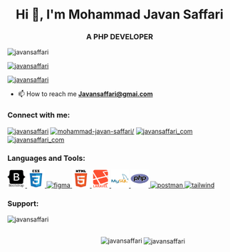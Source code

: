 <h1 align="center">Hi 👋, I'm Mohammad Javan Saffari</h1>
<h3 align="center">A PHP DEVELOPER</h3>

<p align="left"> <img src="https://komarev.com/ghpvc/?username=javansaffari&label=Profile%20views&color=0e75b6&style=flat" alt="javansaffari" /> </p>

<p align="left"> <a href="https://github.com/ryo-ma/github-profile-trophy"><img src="https://github-profile-trophy.vercel.app/?username=javansaffari" alt="javansaffari" /></a> </p>

<p align="left"> <a href="https://twitter.com/javansaffari" target="blank"><img src="https://img.shields.io/twitter/follow/javansaffari?logo=twitter&style=for-the-badge" alt="javansaffari" /></a> </p>

- 📫 How to reach me **Javansaffari@gmai.com**

<h3 align="left">Connect with me:</h3>
<p align="left">
<a href="https://twitter.com/javansaffari" target="blank"><img align="center" src="https://raw.githubusercontent.com/rahuldkjain/github-profile-readme-generator/master/src/images/icons/Social/twitter.svg" alt="javansaffari" height="30" width="40" /></a>
<a href="https://linkedin.com/in/mohammad-javan-saffari/" target="blank"><img align="center" src="https://raw.githubusercontent.com/rahuldkjain/github-profile-readme-generator/master/src/images/icons/Social/linked-in-alt.svg" alt="mohammad-javan-saffari/" height="30" width="40" /></a>
<a href="https://instagram.com/javansaffari_com" target="blank"><img align="center" src="https://raw.githubusercontent.com/rahuldkjain/github-profile-readme-generator/master/src/images/icons/Social/instagram.svg" alt="javansaffari_com" height="30" width="40" /></a>
<a href="https://www.youtube.com/c/javansaffari_com" target="blank"><img align="center" src="https://raw.githubusercontent.com/rahuldkjain/github-profile-readme-generator/master/src/images/icons/Social/youtube.svg" alt="javansaffari_com" height="30" width="40" /></a>
</p>

<h3 align="left">Languages and Tools:</h3>
<p align="left"> <a href="https://getbootstrap.com" target="_blank" rel="noreferrer"> <img src="https://raw.githubusercontent.com/devicons/devicon/master/icons/bootstrap/bootstrap-plain-wordmark.svg" alt="bootstrap" width="40" height="40"/> </a> <a href="https://www.w3schools.com/css/" target="_blank" rel="noreferrer"> <img src="https://raw.githubusercontent.com/devicons/devicon/master/icons/css3/css3-original-wordmark.svg" alt="css3" width="40" height="40"/> </a> <a href="https://www.figma.com/" target="_blank" rel="noreferrer"> <img src="https://www.vectorlogo.zone/logos/figma/figma-icon.svg" alt="figma" width="40" height="40"/> </a> <a href="https://www.w3.org/html/" target="_blank" rel="noreferrer"> <img src="https://raw.githubusercontent.com/devicons/devicon/master/icons/html5/html5-original-wordmark.svg" alt="html5" width="40" height="40"/> </a> <a href="https://laravel.com/" target="_blank" rel="noreferrer"> <img src="https://raw.githubusercontent.com/devicons/devicon/master/icons/laravel/laravel-plain-wordmark.svg" alt="laravel" width="40" height="40"/> </a> <a href="https://www.mysql.com/" target="_blank" rel="noreferrer"> <img src="https://raw.githubusercontent.com/devicons/devicon/master/icons/mysql/mysql-original-wordmark.svg" alt="mysql" width="40" height="40"/> </a> <a href="https://www.php.net" target="_blank" rel="noreferrer"> <img src="https://raw.githubusercontent.com/devicons/devicon/master/icons/php/php-original.svg" alt="php" width="40" height="40"/> </a> <a href="https://postman.com" target="_blank" rel="noreferrer"> <img src="https://www.vectorlogo.zone/logos/getpostman/getpostman-icon.svg" alt="postman" width="40" height="40"/> </a> <a href="https://tailwindcss.com/" target="_blank" rel="noreferrer"> <img src="https://www.vectorlogo.zone/logos/tailwindcss/tailwindcss-icon.svg" alt="tailwind" width="40" height="40"/> </a> </p>

<h3 align="left">Support:</h3>
<p><a href="https://www.buymeacoffee.com/javansaffari"> <img align="left" src="https://cdn.buymeacoffee.com/buttons/v2/default-yellow.png" height="50" width="210" alt="javansaffari" /></a></p><br><br>

<p><img align="left" src="https://github-readme-stats.vercel.app/api/top-langs?username=javansaffari&show_icons=true&locale=en&layout=compact" alt="javansaffari" /></p>

<p>&nbsp;<img align="center" src="https://github-readme-stats.vercel.app/api?username=javansaffari&show_icons=true&locale=en" alt="javansaffari" /></p>
